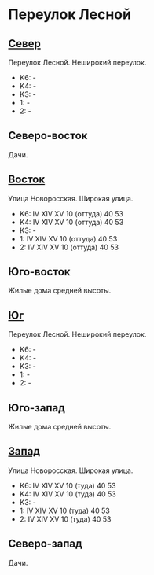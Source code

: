 # Переулок Лесной

## [Север](./10390055.md)

Переулок Лесной.
Неширокий переулок.

* K6:   -
* K4:   -
* K3:   -
* 1:    -
* 2:    -

## Северо-восток

Дачи.

## [Восток](./10395060.md)

Улица Новоросская.
Широкая улица.

* K6:   IV  XIV XV
        10 (оттуда) 40  53
* K4:   IV  XIV XV
        10 (оттуда) 40  53
* K3:   -
* 1:    IV  XIV XV
        10 (оттуда) 40  53
* 2:    IV  XIV XV
        10 (оттуда) 40  53

## Юго-восток

Жилые дома средней высоты.

## [Юг](./10390065.md)

Переулок Лесной.
Неширокий переулок.

* K6:   -
* K4:   -
* K3:   -
* 1:    -
* 2:    -

## Юго-запад

Жилые дома средней высоты.

## [Запад](./10385060.md)

Улица Новоросская.
Широкая улица.

* K6:   IV  XIV XV
        10 (туда)   40  53
* K4:   IV  XIV XV
        10 (туда)   40  53
* K3:   -
* 1:    IV  XIV XV
        10 (туда)   40  53
* 2:    IV  XIV XV
        10 (туда)   40  53

## Северо-запад

Дачи.
